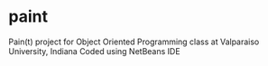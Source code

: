# paint
Pain(t) project for Object Oriented Programming class at Valparaiso University, Indiana
Coded using NetBeans IDE
